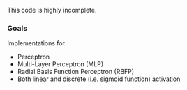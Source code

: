 This code is highly incomplete.

### Goals
Implementations for
* Perceptron
* Multi-Layer Perceptron (MLP)
* Radial Basis Function Perceptron (RBFP)
* Both linear and discrete (i.e. sigmoid function) activation